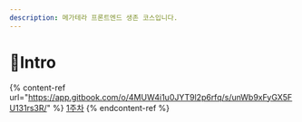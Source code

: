 ```yaml
---
description: 메가테라 프론트엔드 생존 코스입니다.
---
```


# 🐣Intro

{% content-ref url="https://app.gitbook.com/o/4MUW4i1u0JYT9l2p6rfq/s/unWb9xFyGX5FU131rs3R/" %}
[1주차](https://app.gitbook.com/o/4MUW4i1u0JYT9l2p6rfq/s/unWb9xFyGX5FU131rs3R/)
{% endcontent-ref %}
